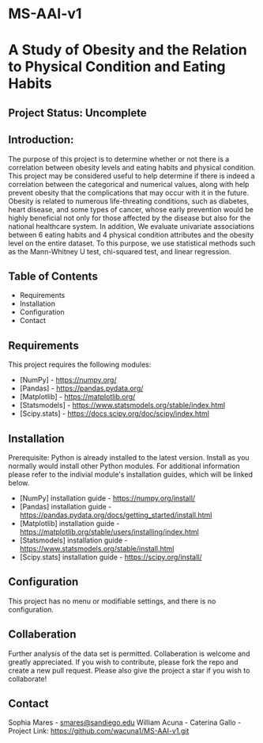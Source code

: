 # MS-AAI-v1
# A Study of Obesity and the Relation to Physical Condition and Eating Habits
## Project Status: Uncomplete
## Introduction:
The purpose of this project is to determine whether or not there is a correlation between obesity levels and eating habits and physical condition. This project may be considered useful to help determine if there is indeed a correlation between the categorical and numerical values, along with help prevent obesity that the complications that may occur with it in the future. Obesity is related to numerous life-threating conditions, such as diabetes, heart disease, and some types of cancer, whose early prevention would be highly beneficial not only for those affected by the disease but also for the national healthcare system. In addition, We evaluate univariate associations between 6 eating habits and 4 physical condition attributes and the obesity level on the entire dataset. To this purpose, we use statistical methods such as the Mann-Whitney U test, chi-squared test, and linear regression. 
## Table of Contents
- Requirements
- Installation
- Configuration
- Contact
## Requirements
This project requires the following modules:
- [NumPy] - https://numpy.org/
- [Pandas] - https://pandas.pydata.org/
- [Matplotlib] - https://matplotlib.org/
- [Statsmodels] - https://www.statsmodels.org/stable/index.html
- [Scipy.stats] - https://docs.scipy.org/doc/scipy/index.html
## Installation
Prerequisite: Python is already installed to the latest version.
Install as you normally would install other Python modules. For additional information please refer to the indivial module's installation guides, which will be linked below.
- [NumPy] installation guide - https://numpy.org/install/
- [Pandas] installation guide - https://pandas.pydata.org/docs/getting_started/install.html
- [Matplotlib] installation guide - https://matplotlib.org/stable/users/installing/index.html
- [Statsmodels] installation guide - https://www.statsmodels.org/stable/install.html
- [Scipy.stats] installation guide - https://scipy.org/install/
## Configuration
This project has no menu or modifiable settings, and there is no configuration. 
## Collaberation
Further analysis of the data set is permitted. Collaberation is welcome and greatly appreciated. 
If you wish to contribute, please fork the repo and create a new pull request. 
Please also give the project a star if you wish to collaborate! 
## Contact
Sophia Mares - smares@sandiego.edu
William Acuna - 
Caterina Gallo - 
Project Link: https://github.com/wacuna1/MS-AAI-v1.git
